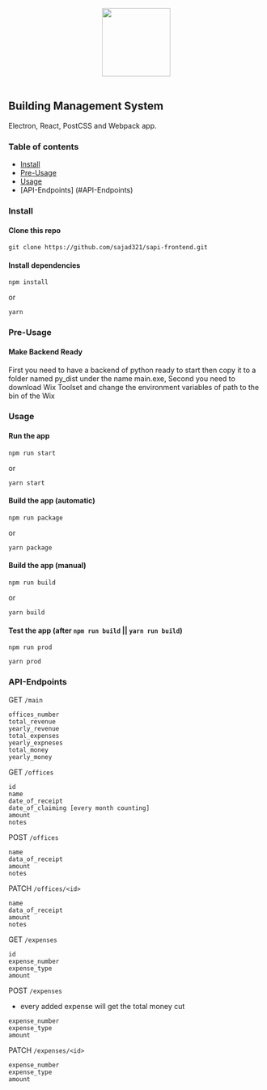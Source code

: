 <p align="center">
  <img src="https://cdn.rawgit.com/alexdevero/electron-react-webpack-boilerplate/master/docs/images/electron-react-webpack-boilerplate.png" width="135" align="center">
  <br>
  <br>
</p>

## Building Management System

Electron, React, PostCSS and Webpack app.

### Table of contents

- [Install](#install)
- [Pre-Usage](#pre-usage)
- [Usage](#usage)
- [API-Endpoints] (#API-Endpoints)

### Install

#### Clone this repo

```
git clone https://github.com/sajad321/sapi-frontend.git
```

#### Install dependencies

```
npm install
```

or

```
yarn
```

### Pre-Usage

#### Make Backend Ready

First you need to have a backend of python ready to start then copy it to a folder named py_dist under the name main.exe,
Second you need to download Wix Toolset and change the environment variables of path to the bin of the Wix

### Usage

#### Run the app

```
npm run start
```

or

```
yarn start
```

#### Build the app (automatic)

```
npm run package
```

or

```
yarn package
```

#### Build the app (manual)

```
npm run build
```

or

```
yarn build
```

#### Test the app (after `npm run build` || `yarn run build`)

```
npm run prod
```

```
yarn prod
```

### API-Endpoints

GET `/main`

```
offices_number
total_revenue
yearly_revenue
total_expenses
yearly_expneses
total_money
yearly_money
```

GET `/offices`

```
id
name
date_of_receipt
date_of_claiming [every month counting]
amount
notes
```

POST `/offices`

```
name
data_of_receipt
amount
notes
```

PATCH `/offices/<id>`

```
name
data_of_receipt
amount
notes
```

GET `/expenses`

```
id
expense_number
expense_type
amount
```

POST `/expenses`

- every added expense will get the total money cut

```
expense_number
expense_type
amount
```

PATCH `/expenses/<id>`

```
expense_number
expense_type
amount
```

